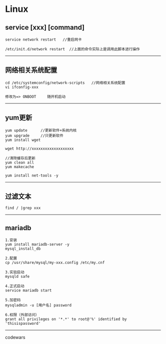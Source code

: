 # Linux
## service [xxx] [command]
```
service network restart   //重启网卡

/etc/init.d/network restart  //上面的命令实际上是调用此脚本进行操作
```

---

## 网络相关系统配置
```
cd /etc/systemconfig/network-scripts   //网络相关系统配置
vi ifconfig-xxx

修改为=> ONBOOT     随开机启动
```

---

## yum更新
```
yum update      //更新软件+系统内核
yum upgrade     //只更新软件
yum install wget

wget http://xxxxxxxxxxxxxxxxxxx

//清除缓存后更新
yum clean all
yum makecache

yum install net-tools -y
```

---
## 过滤文本
```
find / |grep xxx
```

---

## mariadb
```
1.安装
yum install mariadb-server -y 
mysql_install_db

2.配置
cp /usr/share/mysql/my-xxx.config /etc/my.cnf

3.实验启动
mysqld safe

4.正式启动
service mariadb start

5.加密码
mysqladmin -u [用户名] password

6.权限（外部访问）
grant all privileges on '*.*' to root@'%' identified by 'thisispassword' 
```
-------------------------------
codewars